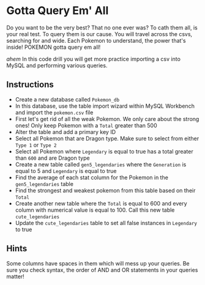 # Gotta Query Em' All

Do you want to be the very best? That no one ever was? To cath them all, is your real test. To query them is our cause. You will travel across the csvs, searching for and wide. Each Pokemon to understand, the power that's inside! POKEMON gotta query em all!

*ahem* In this code drill you will get more practice importing a csv into MySQL and performing various queries.

## Instructions

* Create a new database called `Pokemon_db`
* In this database, use the table import wizard within MySQL Workbench and import the `pokemon.csv` file
* First let's get rid of all the weak Pokemon. We only care about the strong ones! Only keep Pokemon with a `Total` greater than 500
* Alter the table and add a primary key ID
* Select all Pokemon that are Dragon type. Make sure to select from either `Type 1` or `Type 2`
* Select all Pokemon where `Legendary` is equal to true has a total greater than `600` and are Dragon type
* Create a new table called `gen5_legendaries` where the `Generation` is equal to 5 and `Legendary` is equal to true
* Find the average of each stat column for the Pokemon in the `gen5_legendaries` table
* Find the strongest and weakest pokemon from this table based on their `Total`
* Create another new table where the `Total` is equal to 600 and every column with numerical value is equal to 100. Call this new table `cute_legendaries`
* Update the `cute_legendaries` table to set all false instances in `Legendary` to true

## Hints

Some columns have spaces in them which will mess up your queries. Be sure you check syntax, the order of AND and OR statements in your queries matter!